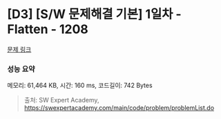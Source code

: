 # [D3] [S/W 문제해결 기본] 1일차 - Flatten - 1208 

[문제 링크](https://swexpertacademy.com/main/code/problem/problemDetail.do?contestProbId=AV139KOaABgCFAYh) 

### 성능 요약

메모리: 61,464 KB, 시간: 160 ms, 코드길이: 742 Bytes



> 출처: SW Expert Academy, https://swexpertacademy.com/main/code/problem/problemList.do